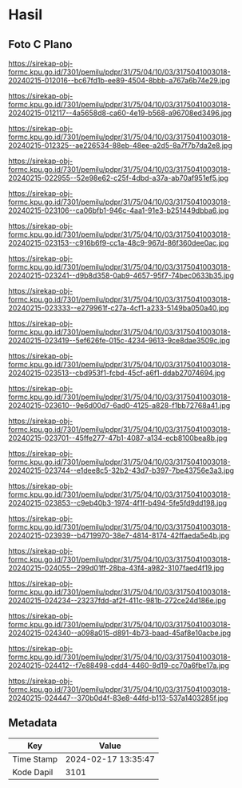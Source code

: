 # Hasil

## Foto C Plano

https://sirekap-obj-formc.kpu.go.id/7301/pemilu/pdpr/31/75/04/10/03/3175041003018-20240215-012016--bc67fd1b-ee89-4504-8bbb-a767a6b74e29.jpg

https://sirekap-obj-formc.kpu.go.id/7301/pemilu/pdpr/31/75/04/10/03/3175041003018-20240215-012117--4a5658d8-ca60-4e19-b568-a96708ed3496.jpg

https://sirekap-obj-formc.kpu.go.id/7301/pemilu/pdpr/31/75/04/10/03/3175041003018-20240215-012325--ae226534-88eb-48ee-a2d5-8a7f7b7da2e8.jpg

https://sirekap-obj-formc.kpu.go.id/7301/pemilu/pdpr/31/75/04/10/03/3175041003018-20240215-022955--52e98e62-c25f-4dbd-a37a-ab70af951ef5.jpg

https://sirekap-obj-formc.kpu.go.id/7301/pemilu/pdpr/31/75/04/10/03/3175041003018-20240215-023106--ca06bfb1-946c-4aa1-91e3-b251449dbba6.jpg

https://sirekap-obj-formc.kpu.go.id/7301/pemilu/pdpr/31/75/04/10/03/3175041003018-20240215-023153--c916b6f9-cc1a-48c9-967d-86f360dee0ac.jpg

https://sirekap-obj-formc.kpu.go.id/7301/pemilu/pdpr/31/75/04/10/03/3175041003018-20240215-023241--d9b8d358-0ab9-4657-95f7-74bec0633b35.jpg

https://sirekap-obj-formc.kpu.go.id/7301/pemilu/pdpr/31/75/04/10/03/3175041003018-20240215-023333--e279961f-c27a-4cf1-a233-5149ba050a40.jpg

https://sirekap-obj-formc.kpu.go.id/7301/pemilu/pdpr/31/75/04/10/03/3175041003018-20240215-023419--5ef626fe-015c-4234-9613-9ce8dae3509c.jpg

https://sirekap-obj-formc.kpu.go.id/7301/pemilu/pdpr/31/75/04/10/03/3175041003018-20240215-023513--cbd953f1-fcbd-45cf-a6f1-ddab27074694.jpg

https://sirekap-obj-formc.kpu.go.id/7301/pemilu/pdpr/31/75/04/10/03/3175041003018-20240215-023610--9e6d00d7-6ad0-4125-a828-f1bb72768a41.jpg

https://sirekap-obj-formc.kpu.go.id/7301/pemilu/pdpr/31/75/04/10/03/3175041003018-20240215-023701--45ffe277-47b1-4087-a134-ecb8100bea8b.jpg

https://sirekap-obj-formc.kpu.go.id/7301/pemilu/pdpr/31/75/04/10/03/3175041003018-20240215-023744--e1dee8c5-32b2-43d7-b397-7be43756e3a3.jpg

https://sirekap-obj-formc.kpu.go.id/7301/pemilu/pdpr/31/75/04/10/03/3175041003018-20240215-023853--c9eb40b3-1974-4f1f-b494-5fe5fd9dd198.jpg

https://sirekap-obj-formc.kpu.go.id/7301/pemilu/pdpr/31/75/04/10/03/3175041003018-20240215-023939--b4719970-38e7-4814-8174-42ffaeda5e4b.jpg

https://sirekap-obj-formc.kpu.go.id/7301/pemilu/pdpr/31/75/04/10/03/3175041003018-20240215-024055--299d01ff-28ba-43f4-a982-3107faed4f19.jpg

https://sirekap-obj-formc.kpu.go.id/7301/pemilu/pdpr/31/75/04/10/03/3175041003018-20240215-024234--23237fdd-af2f-411c-981b-272ce24d186e.jpg

https://sirekap-obj-formc.kpu.go.id/7301/pemilu/pdpr/31/75/04/10/03/3175041003018-20240215-024340--a098a015-d891-4b73-baad-45af8e10acbe.jpg

https://sirekap-obj-formc.kpu.go.id/7301/pemilu/pdpr/31/75/04/10/03/3175041003018-20240215-024412--f7e88498-cdd4-4460-8d19-cc70a6fbe17a.jpg

https://sirekap-obj-formc.kpu.go.id/7301/pemilu/pdpr/31/75/04/10/03/3175041003018-20240215-024447--370b0d4f-83e8-44fd-b113-537a1403285f.jpg


## Metadata

| Key        | Value               |
| ---------- | ------------------- |
| Time Stamp | 2024-02-17 13:35:47 |
| Kode Dapil | 3101                |



